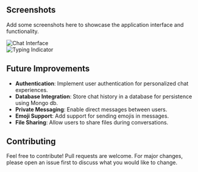 
## Screenshots

Add some screenshots here to showcase the application interface and functionality.

![Chat Interface](link-to-screenshot)  
![Typing Indicator](link-to-screenshot)

## Future Improvements

- **Authentication**: Implement user authentication for personalized chat experiences.
- **Database Integration**: Store chat history in a database for persistence using Mongo db.
- **Private Messaging**: Enable direct messages between users.
- **Emoji Support**: Add support for sending emojis in messages.
- **File Sharing**: Allow users to share files during conversations.

## Contributing

Feel free to contribute! Pull requests are welcome. For major changes, please open an issue first to discuss what you would like to change.
